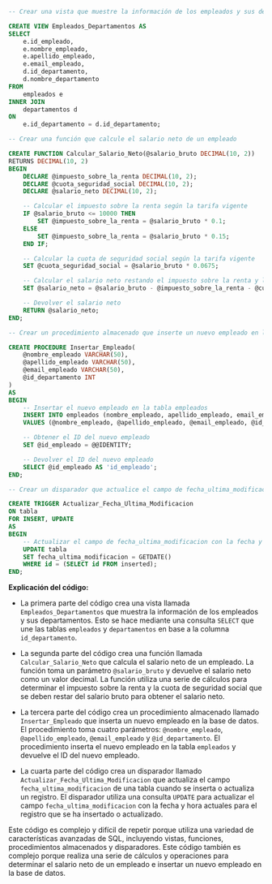 ```sql
-- Crear una vista que muestre la información de los empleados y sus departamentos

CREATE VIEW Empleados_Departamentos AS
SELECT
    e.id_empleado,
    e.nombre_empleado,
    e.apellido_empleado,
    e.email_empleado,
    d.id_departamento,
    d.nombre_departamento
FROM
    empleados e
INNER JOIN
    departamentos d
ON
    e.id_departamento = d.id_departamento;

-- Crear una función que calcule el salario neto de un empleado

CREATE FUNCTION Calcular_Salario_Neto(@salario_bruto DECIMAL(10, 2))
RETURNS DECIMAL(10, 2)
BEGIN
    DECLARE @impuesto_sobre_la_renta DECIMAL(10, 2);
    DECLARE @cuota_seguridad_social DECIMAL(10, 2);
    DECLARE @salario_neto DECIMAL(10, 2);

    -- Calcular el impuesto sobre la renta según la tarifa vigente
    IF @salario_bruto <= 10000 THEN
        SET @impuesto_sobre_la_renta = @salario_bruto * 0.1;
    ELSE
        SET @impuesto_sobre_la_renta = @salario_bruto * 0.15;
    END IF;

    -- Calcular la cuota de seguridad social según la tarifa vigente
    SET @cuota_seguridad_social = @salario_bruto * 0.0675;

    -- Calcular el salario neto restando el impuesto sobre la renta y la cuota de seguridad social del salario bruto
    SET @salario_neto = @salario_bruto - @impuesto_sobre_la_renta - @cuota_seguridad_social;

    -- Devolver el salario neto
    RETURN @salario_neto;
END;

-- Crear un procedimiento almacenado que inserte un nuevo empleado en la base de datos

CREATE PROCEDURE Insertar_Empleado(
    @nombre_empleado VARCHAR(50),
    @apellido_empleado VARCHAR(50),
    @email_empleado VARCHAR(50),
    @id_departamento INT
)
AS
BEGIN
    -- Insertar el nuevo empleado en la tabla empleados
    INSERT INTO empleados (nombre_empleado, apellido_empleado, email_empleado, id_departamento)
    VALUES (@nombre_empleado, @apellido_empleado, @email_empleado, @id_departamento);

    -- Obtener el ID del nuevo empleado
    SET @id_empleado = @@IDENTITY;

    -- Devolver el ID del nuevo empleado
    SELECT @id_empleado AS 'id_empleado';
END;

-- Crear un disparador que actualice el campo de fecha_ultima_modificacion de una tabla cuando se inserta o actualiza un registro

CREATE TRIGGER Actualizar_Fecha_Ultima_Modificacion
ON tabla
FOR INSERT, UPDATE
AS
BEGIN
    -- Actualizar el campo de fecha_ultima_modificacion con la fecha y hora actuales
    UPDATE tabla
    SET fecha_ultima_modificacion = GETDATE()
    WHERE id = (SELECT id FROM inserted);
END;
```

**Explicación del código:**

* La primera parte del código crea una vista llamada `Empleados_Departamentos` que muestra la información de los empleados y sus departamentos. Esto se hace mediante una consulta `SELECT` que une las tablas `empleados` y `departamentos` en base a la columna `id_departamento`.

* La segunda parte del código crea una función llamada `Calcular_Salario_Neto` que calcula el salario neto de un empleado. La función toma un parámetro `@salario_bruto` y devuelve el salario neto como un valor decimal. La función utiliza una serie de cálculos para determinar el impuesto sobre la renta y la cuota de seguridad social que se deben restar del salario bruto para obtener el salario neto.

* La tercera parte del código crea un procedimiento almacenado llamado `Insertar_Empleado` que inserta un nuevo empleado en la base de datos. El procedimiento toma cuatro parámetros: `@nombre_empleado`, `@apellido_empleado`, `@email_empleado` y `@id_departamento`. El procedimiento inserta el nuevo empleado en la tabla `empleados` y devuelve el ID del nuevo empleado.

* La cuarta parte del código crea un disparador llamado `Actualizar_Fecha_Ultima_Modificacion` que actualiza el campo `fecha_ultima_modificacion` de una tabla cuando se inserta o actualiza un registro. El disparador utiliza una consulta `UPDATE` para actualizar el campo `fecha_ultima_modificacion` con la fecha y hora actuales para el registro que se ha insertado o actualizado.

Este código es complejo y difícil de repetir porque utiliza una variedad de características avanzadas de SQL, incluyendo vistas, funciones, procedimientos almacenados y disparadores. Este código también es complejo porque realiza una serie de cálculos y operaciones para determinar el salario neto de un empleado e insertar un nuevo empleado en la base de datos.